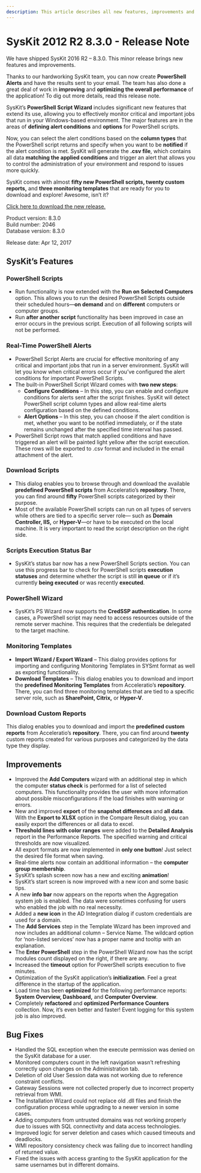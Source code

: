 ```yaml
---
description: This article describes all new features, improvements and bug fixes delivered in SysKit 2016 R2 – 8.3.0.
---
```


# SysKit 2012 R2 8.3.0 - Release Note

We have shipped SysKit 2016 R2 – 8.3.0. This minor release brings new features and improvements.

Thanks to our hardworking SysKit team, you can now create **PowerShell Alerts** and have the results sent to your email. The team has also done a great deal of work in **improving** and **optimizing the overall performance** of the application! To dig out more details, read this release note.

SysKit’s **PowerShell Script Wizard** includes significant new features that extend its use, allowing you to effectively monitor critical and important jobs that run in your Windows-based environment. The major features are in the areas of **defining alert conditions** and **options** for PowerShell scripts.

Now, you can select the alert conditions based on the **column types** that the PowerShell script returns and specify when you want to be **notified** if the alert condition is met. SysKit will generate the **.csv file**, which contains all data **matching the applied conditions** and trigger an alert that allows you to control the administration of your environment and respond to issues more quickly.

SysKit comes with almost **fifty new PowerShell scripts, twenty custom reports,** and **three monitoring templates** that are ready for you to download and explore! Awesome, isn’t it?

[Click here to download the new release.](https://www.syskit.com/products/monitor/download)

Product version: 8.3.0  
Build number: 2046  
Database version: 8.3.0

Release date: Apr 12, 2017

## SysKit’s Features

### PowerShell Scripts

* Run functionality is now extended with the **Run on Selected Computers** option. This allows you to run the desired PowerShell Scripts outside their scheduled hours—**on demand** and on **different** computers or computer groups.
* Run **after another script** functionality has been improved in case an error occurs in the previous script. Execution of all following scripts will not be performed.

### Real-Time PowerShell Alerts

* PowerShell Script Alerts are crucial for effective monitoring of any critical and important jobs that run in a server environment. SysKit will let you know when critical errors occur if you’ve configured the alert conditions for important PowerShell Scripts.
* The built-in PowerShell Script Wizard comes with **two new steps**:
  * **Configure Conditions** – In this step, you can enable and configure conditions for alerts sent after the script finishes. SysKit will detect PowerShell script column types and allow real-time alerts configuration based on the defined conditions.
  * **Alert Options** – In this step, you can choose if the alert condition is met, whether you want to be notified immediately, or if the state remains unchanged after the specified time interval has passed.
* PowerShell Script rows that match applied conditions and have triggered an alert will be painted light yellow after the script execution. These rows will be exported to .csv format and included in the email attachment of the alert.

### Download Scripts

* This dialog enables you to browse through and download the available **predefined PowerShell scripts** from Acceleratio’s **repository**. There, you can find around **fifty** PowerShell scripts categorized by their purpose.
* Most of the available PowerShell scripts can run on all types of servers while others are tied to a specific server role— such as **Domain Controller, IIS,** or **Hyper-V**—or have to be executed on the local machine. It is very important to read the script description on the right side.

### Scripts Execution Status Bar

* SysKit’s status bar now has a new PowerShell Scripts section. You can use this progress bar to check for PowerShell scripts **execution statuses** and determine whether the script is still **in queue** or if it’s currently **being executed** or was recently **executed**.

### PowerShell Wizard

* SysKit’s PS Wizard now supports the **CredSSP authentication**. In some cases, a PowerShell script may need to access resources outside of the remote server machine. This requires that the credentials be delegated to the target machine.

### Monitoring Templates

* **Import Wizard / Export Wizard** – This dialog provides options for importing and configuring Monitoring Templates in SYSmt format as well as exporting functionality.
* **Download Templates** – This dialog enables you to download and import the **predefined Monitoring Templates** from Acceleratio’s **repository**. There, you can find three monitoring templates that are tied to a specific server role, such as **SharePoint, Citrix,** or **Hyper-V**.

### Download Custom Reports

This dialog enables you to download and import the **predefined custom reports** from Acceleratio’s **repository**. There, you can find around **twenty** custom reports created for various purposes and categorized by the data type they display.

## Improvements

* Improved the **Add Computers** wizard with an additional step in which the computer **status check** is performed for a list of selected computers. This functionality provides the user with more information about possible misconfigurations if the load finishes with warning or errors.
* New and improved **export** of the **snapshot differences** and **all data**. With the **Export to XLSX** option in the Compare Result dialog, you can easily export the differences or all data to excel.
* **Threshold lines with color ranges** were added to the **Detailed Analysis** report in the Performance Reports. The specified warning and critical thresholds are now visualized.
* All export formats are now implemented in **only one button**! Just select the desired file format when saving.
* Real-time alerts now contain an additional information – the **computer group membership**.
* SysKit’s splash screen now has a new and exciting **animation**!
* SysKit’s start screen is now improved with a new icon and some basic tips.
* A new **info bar** now appears on the reports when the Aggregation system job is enabled. The data were sometimes confusing for users who enabled the job with no real necessity.
* Added a **new icon** in the AD Integration dialog if custom credentials are used for a domain.
* The **Add Services** step in the Template Wizard has been improved and now includes an additional column – Service Name. The wildcard option for ‘non-listed services’ now has a proper name and tooltip with an explanation.
* The **Enter PowerShell** step in the PowerShell Wizard now has the script modules count displayed on the right, if there are any.
* Increased the **timeout** option for PowerShell scripts execution to five minutes.
* Optimization of the SysKit application’s **initialization**. Feel a great difference in the startup of the application.
* Load time has been **optimized** for the following performance reports: **System Overview, Dashboard,** and **Computer Overview**.
* Completely **refactored** and **optimized Performance Counters** collection. Now, it’s even better and faster! Event logging for this system job is also improved.

## Bug Fixes

* Handled the SQL exception when the execute permission was denied on the SysKit database for a user.
* Monitored computers count in the left navigation wasn’t refreshing correctly upon changes on the Administration tab.
* Deletion of old User Session data was not working due to reference constraint conflicts.
* Gateway Sessions were not collected properly due to incorrect property retrieval from WMI.
* The Installation Wizard could not replace old .dll files and finish the configuration process while upgrading to a newer version in some cases.
* Adding computers from untrusted domains was not working properly due to issues with SQL connectivity and data access technologies.
* Improved logic for server deletion and cases which caused timeouts and deadlocks.
* WMI repository consistency check was failing due to incorrect handling of returned value.
* Fixed the issues with access granting to the SysKit application for the same usernames but in different domains.

